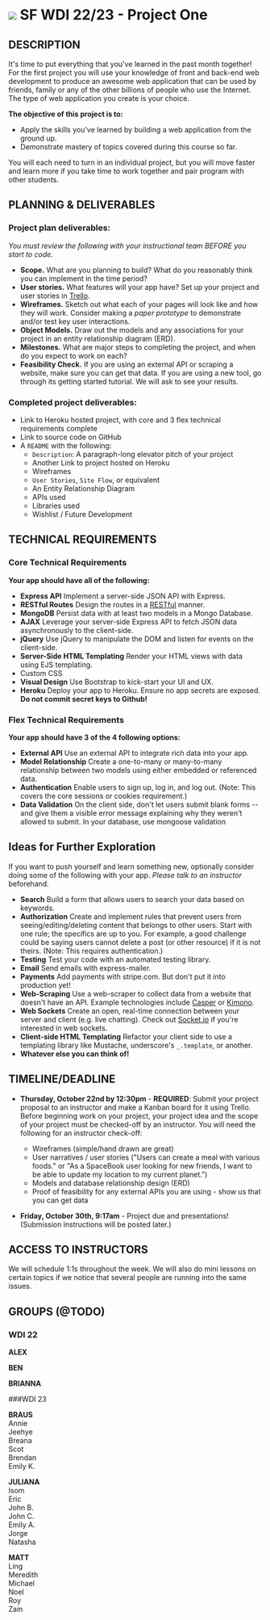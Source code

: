 # ![](https://ga-dash.s3.amazonaws.com/production/assets/logo-9f88ae6c9c3871690e33280fcf557f33.png) SF WDI 22/23 - Project One


## DESCRIPTION

It's time to put everything that you've learned in the past month together! For the first project you will use your knowledge of front and back-end web development to produce an awesome web application that can be used by friends, family or any of the other billions of people who use the Internet. The type of web application you create is your choice.

**The objective of this project is to:**

* Apply the skills you've learned by building a web application from the ground up.
* Demonstrate mastery of topics covered during this course so far.

You will each need to turn in an individual project, but you will move faster and learn more if you take time to work together and pair program with other students.

## PLANNING & DELIVERABLES

### Project plan deliverables:

*You must review the following with your instructional team BEFORE you start to code.*

* **Scope.** What are you planning to build? What do you reasonably think you can implement in the time period?
* **User stories.** What features will your app have? Set up your project and user stories in [Trello](https://trello.com).
* **Wireframes.** Sketch out what each of your pages will look like and how they will work. Consider making a _paper prototype_ to demonstrate and/or test key user interactions.
* **Object Models.** Draw out the models and any associations for your project in an entity relationship diagram (ERD).
* **Milestones.** What are major steps to completing the project, and when do you expect to work on each?
* **Feasibility Check.** If you are using an external API or scraping a website, make sure you can get that data. If you are using a new tool, go through its getting started tutorial. We will ask to see your results.


### Completed project deliverables:

* Link to Heroku hosted project, with core and 3 flex technical requirements complete
* Link to source code on GitHub
* A `README` with the following:
  * `Description`: A paragraph-long elevator pitch of your project
  * Another Link to project hosted on Heroku
  * Wireframes
  * `User Stories`, `Site Flow`, or equivalent
  * An Entity Relationship Diagram
  * APIs used
  * Libraries used
  * Wishlist / Future Development

## TECHNICAL REQUIREMENTS

### Core Technical Requirements

**Your app should have all of the following:**

* **Express API** Implement a server-side JSON API with Express.
* **RESTful Routes** Design the routes in a <a href="http://restfulrouting.com/mappings/resources" target="_blank">RESTful</a> manner.
* **MongoDB** Persist data with at least two models in a Mongo Database.
* **AJAX** Leverage your server-side Express API to fetch JSON data asynchronously to the client-side.
* **jQuery** Use jQuery to manipulate the DOM and listen for events on the client-side.
* **Server-Side HTML Templating** Render your HTML views with data using EJS templating.
* Custom CSS
* **Visual Design** Use Bootstrap to kick-start your UI and UX.
* **Heroku** Deploy your app to Heroku.  Ensure no app secrets are exposed. __Do not commit secret keys to Github!__

### Flex Technical Requirements

**Your app should have 3 of the 4 following options:**
* **External API** Use an external API to integrate rich data into your app.
* **Model Relationship** Create a one-to-many or many-to-many relationship between two models using either embedded or referenced data.
* **Authentication** Enable users to sign up, log in, and log out. (Note: This covers the core sessions or cookies requirement.)
* **Data Validation** On the client side, don't let users submit blank forms -- and give them a visible error message explaining why they weren't allowed to submit.  In your database, use mongoose validation 


## Ideas for Further Exploration

If you want to push yourself and learn something new, optionally consider doing some of the following with your app. *Please talk to an instructor* beforehand.

* **Search** Build a form that allows users to search your data based on keywords.
* **Authorization** Create and implement rules that prevent users from seeing/editing/deleting content that belongs to other users. Start with one rule; the specifics are up to you. For example, a good challenge could be saying users cannot delete a post (or other resource) if it is not theirs.  (Note: This requires authentication.)
* **Testing** Test your code with an automated testing library.
* **Email** Send emails with express-mailer.
* **Payments** Add payments with stripe.com. But don't put it into production yet!
* **Web-Scraping** Use a web-scraper to collect data from a website that doesn't have an API. Example technologies include <a href="http://casperjs.org" target="_blank">Casper</a> or <a href="https://www.kimonolabs.com" target="_blank">Kimono</a>.
* **Web Sockets** Create an open, real-time connection between your server and client (e.g. live chatting). Check out <a href="http://socket.io/" target="_blank">Socket.io</a> if you're interested in web sockets.
* **Client-side HTML Templating**  Refactor your client side to use a templating library like Mustache, underscore's `_.template`, or another.
* **Whatever else you can think of!**

## TIMELINE/DEADLINE

* **Thursday, October 22nd by 12:30pm** - **REQUIRED**:  Submit your project proposal to an instructor and make a Kanban board for it using Trello. Before beginning work on your project, your project idea and the scope of your project must be checked-off by an instructor. You will need the following for an instructor check-off:
    * Wireframes (simple/hand drawn are great)
    * User narratives / user stories ("Users can create a meal with various foods." or "As a SpaceBook user looking for new friends, I want to be able to update my location to my current planet.")
    * Models and database relationship design (ERD)
    * Proof of feasibility for any external APIs you are using - show us that you can get data

* **Friday, October 30th, 9:17am** - Project due and presentations!  (Submission instructions will be posted later.)


## ACCESS TO INSTRUCTORS
We will schedule 1:1s throughout the week. We will also do mini lessons on certain topics if we notice that several people are running into the same issues.

## GROUPS (@TODO)

### WDI 22

**ALEX**


**BEN**

**BRIANNA**

###WDI 23

**BRAUS**  
Annie  
Jeehye  
Breana  
Scot  
Brendan   
Emily K.  

**JULIANA**  
Isom  
Eric  
John B.  
John C.  
Emily A.  
Jorge  
Natasha  

**MATT**  
Ling  
Meredith  
Michael  
Noel  
Roy  
Zain  
